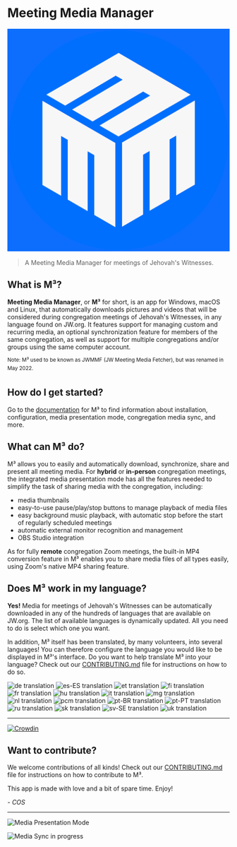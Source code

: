 # Meeting Media Manager

<img src='./build/icons/icon.png' alt='The M³ Logo' style='max-height: 20vh' />

> A Meeting Media Manager for meetings of Jehovah's Witnesses.

## What is M³?

**Meeting Media Manager**, or **M³** for short, is an app for Windows, macOS and Linux, that automatically downloads pictures and videos that will be considered during congregation meetings of Jehovah's Witnesses, in any language found on JW.org. It features support for managing custom and recurring media, an optional synchronization feature for members of the same congregation, as well as support for multiple congregations and/or groups using the same computer account.

<sup>Note: M³ used to be known as JWMMF (JW Meeting Media Fetcher), but was renamed in May 2022.</sup>

## How do I get started?

Go to the [documentation](https://sircharlo.github.io/meeting-media-manager/) for M³ to find information about installation, configuration, media presentation mode, congregation media sync, and more.

## What can M³ do?

M³ allows you to easily and automatically download, synchronize, share and present all meeting media.
For **hybrid** or **in-person** congregation meetings, the integrated media presentation mode has all the features needed to simplify the task of sharing media with the congregation, including:

- media thumbnails
- easy-to-use pause/play/stop buttons to manage playback of media files
- easy background music playback, with automatic stop before the start of regularly scheduled meetings
- automatic external monitor recognition and management
- OBS Studio integration

As for fully **remote** congregation Zoom meetings, the built-in MP4 conversion feature in M³ enables you to share media files of all types easily, using Zoom's native MP4 sharing feature.

## Does M³ work in my language?

**Yes!** Media for meetings of Jehovah's Witnesses can be automatically downloaded in any of the hundreds of languages that are available on JW.org. The list of available languages is dynamically updated. All you need to do is select which one you want.

In addition, M³ itself has been translated, by many volunteers, into several languages! You can therefore configure the language you would like to be displayed in M³'s interface. Do you want to help translate M³ into your language? Check out our [CONTRIBUTING.md](CONTRIBUTING.md) file for instructions on how to do so.

![de translation](https://img.shields.io/badge/dynamic/json?color=blue&label=de&style=flat&logo=crowdin&query=%24.progress.0.data.translationProgress&url=https%3A%2F%2Fbadges.awesome-crowdin.com%2Fstats-15262852-559843.json)
![es-ES translation](https://img.shields.io/badge/dynamic/json?color=blue&label=es-ES&style=flat&logo=crowdin&query=%24.progress.1.data.translationProgress&url=https%3A%2F%2Fbadges.awesome-crowdin.com%2Fstats-15262852-559843.json)
![et translation](https://img.shields.io/badge/dynamic/json?color=blue&label=et&style=flat&logo=crowdin&query=%24.progress.2.data.translationProgress&url=https%3A%2F%2Fbadges.awesome-crowdin.com%2Fstats-15262852-559843.json)
![fi translation](https://img.shields.io/badge/dynamic/json?color=blue&label=fi&style=flat&logo=crowdin&query=%24.progress.3.data.translationProgress&url=https%3A%2F%2Fbadges.awesome-crowdin.com%2Fstats-15262852-559843.json)
![fr translation](https://img.shields.io/badge/dynamic/json?color=blue&label=fr&style=flat&logo=crowdin&query=%24.progress.4.data.translationProgress&url=https%3A%2F%2Fbadges.awesome-crowdin.com%2Fstats-15262852-559843.json)
![hu translation](https://img.shields.io/badge/dynamic/json?color=blue&label=hu&style=flat&logo=crowdin&query=%24.progress.5.data.translationProgress&url=https%3A%2F%2Fbadges.awesome-crowdin.com%2Fstats-15262852-559843.json)
![it translation](https://img.shields.io/badge/dynamic/json?color=blue&label=it&style=flat&logo=crowdin&query=%24.progress.6.data.translationProgress&url=https%3A%2F%2Fbadges.awesome-crowdin.com%2Fstats-15262852-559843.json)
![mg translation](https://img.shields.io/badge/dynamic/json?color=blue&label=mg&style=flat&logo=crowdin&query=%24.progress.7.data.translationProgress&url=https%3A%2F%2Fbadges.awesome-crowdin.com%2Fstats-15262852-559843.json)
![nl translation](https://img.shields.io/badge/dynamic/json?color=blue&label=nl&style=flat&logo=crowdin&query=%24.progress.8.data.translationProgress&url=https%3A%2F%2Fbadges.awesome-crowdin.com%2Fstats-15262852-559843.json)
![pcm translation](https://img.shields.io/badge/dynamic/json?color=blue&label=pcm&style=flat&logo=crowdin&query=%24.progress.9.data.translationProgress&url=https%3A%2F%2Fbadges.awesome-crowdin.com%2Fstats-15262852-559843.json)
![pt-BR translation](https://img.shields.io/badge/dynamic/json?color=blue&label=pt-BR&style=flat&logo=crowdin&query=%24.progress.10.data.translationProgress&url=https%3A%2F%2Fbadges.awesome-crowdin.com%2Fstats-15262852-559843.json)
![pt-PT translation](https://img.shields.io/badge/dynamic/json?color=blue&label=pt-PT&style=flat&logo=crowdin&query=%24.progress.11.data.translationProgress&url=https%3A%2F%2Fbadges.awesome-crowdin.com%2Fstats-15262852-559843.json)
![ru translation](https://img.shields.io/badge/dynamic/json?color=blue&label=ru&style=flat&logo=crowdin&query=%24.progress.12.data.translationProgress&url=https%3A%2F%2Fbadges.awesome-crowdin.com%2Fstats-15262852-559843.json)
![sk translation](https://img.shields.io/badge/dynamic/json?color=blue&label=sk&style=flat&logo=crowdin&query=%24.progress.13.data.translationProgress&url=https%3A%2F%2Fbadges.awesome-crowdin.com%2Fstats-15262852-559843.json)
![sv-SE translation](https://img.shields.io/badge/dynamic/json?color=blue&label=sv-SE&style=flat&logo=crowdin&query=%24.progress.14.data.translationProgress&url=https%3A%2F%2Fbadges.awesome-crowdin.com%2Fstats-15262852-559843.json)
![uk translation](https://img.shields.io/badge/dynamic/json?color=blue&label=uk&style=flat&logo=crowdin&query=%24.progress.15.data.translationProgress&url=https%3A%2F%2Fbadges.awesome-crowdin.com%2Fstats-15262852-559843.json)
___
[![Crowdin](https://badges.crowdin.net/meeting-media-manager/localized.svg)](https://crowdin.com/project/meeting-media-manager)

## Want to contribute?

We welcome contributions of all kinds! Check out our [CONTRIBUTING.md](CONTRIBUTING.md) file for instructions on how to contribute to M³.

This app is made with love and a bit of spare time.
Enjoy!

<!-- markdownlint-disable-next-line -->
*- COS*

___
![Media Presentation Mode](https://github.com/sircharlo/meeting-media-manager/raw/docs/assets/img/present/standby-mode.png?raw=true)

![Media Sync in progress](https://github.com/sircharlo/meeting-media-manager/raw/docs/assets/img/main/update-folders.gif?raw=true)
